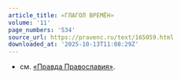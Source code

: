 ```yaml
---
article_title: «ГЛАГОЛ ВРЕМЁН»
volume: '11'
page_numbers: '534'
source_url: https://pravenc.ru/text/165059.html
downloaded_at: '2025-10-13T11:08:29Z'
---
```


- см. [«Правда Православия»](<https://pravenc.ru/text/ Правда Православия .html>).
